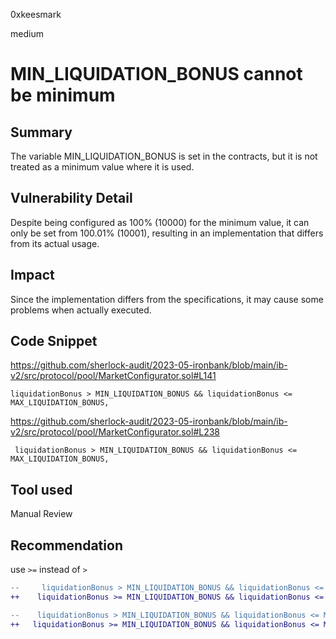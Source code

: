 0xkeesmark

medium

# MIN_LIQUIDATION_BONUS cannot be minimum

## Summary
The variable MIN_LIQUIDATION_BONUS is set in the contracts, but it is not treated as a minimum value where it is used.

## Vulnerability Detail
Despite being configured as 100% (10000) for the minimum value, it can only be set from 100.01% (10001), resulting in an implementation that differs from its actual usage.

## Impact
Since the implementation differs from the specifications, it may cause some problems when actually executed.

## Code Snippet
https://github.com/sherlock-audit/2023-05-ironbank/blob/main/ib-v2/src/protocol/pool/MarketConfigurator.sol#L141
```solidity
liquidationBonus > MIN_LIQUIDATION_BONUS && liquidationBonus <= MAX_LIQUIDATION_BONUS,
```

https://github.com/sherlock-audit/2023-05-ironbank/blob/main/ib-v2/src/protocol/pool/MarketConfigurator.sol#L238
```solidity
 liquidationBonus > MIN_LIQUIDATION_BONUS && liquidationBonus <= MAX_LIQUIDATION_BONUS,
```
## Tool used

Manual Review

## Recommendation
use `>=` instead of `>`
```diff
--     liquidationBonus > MIN_LIQUIDATION_BONUS && liquidationBonus <= MAX_LIQUIDATION_BONUS,
++    liquidationBonus >= MIN_LIQUIDATION_BONUS && liquidationBonus <= MAX_LIQUIDATION_BONUS,
```

```diff
--    liquidationBonus > MIN_LIQUIDATION_BONUS && liquidationBonus <= MAX_LIQUIDATION_BONUS,
++   liquidationBonus >= MIN_LIQUIDATION_BONUS && liquidationBonus <= MAX_LIQUIDATION_BONUS,
```